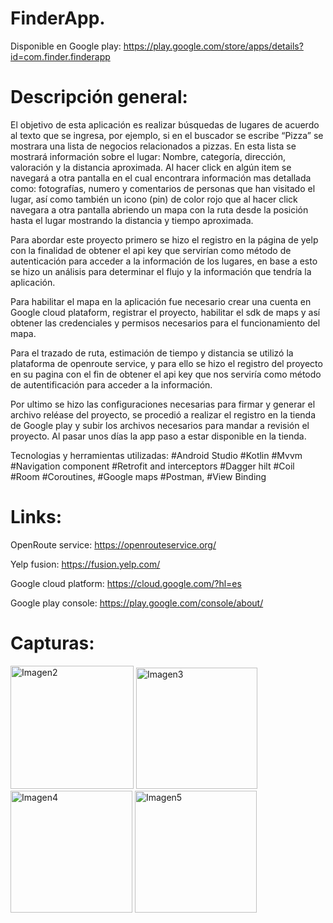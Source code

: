 # FinderApp.

Disponible en Google play: https://play.google.com/store/apps/details?id=com.finder.finderapp

# Descripción general:
El objetivo de esta aplicación es realizar búsquedas de lugares de acuerdo al texto que se ingresa, por ejemplo, si en el buscador se escribe “Pizza” se mostrara una lista de negocios relacionados a pizzas. En esta lista se mostrará información sobre el lugar: Nombre, categoría, dirección, valoración y la distancia aproximada. Al hacer click en algún item se navegará a otra pantalla en el cual encontrara información mas detallada como: fotografías, numero y comentarios de personas que han visitado el lugar, así como también un icono (pin) de color rojo que al hacer click navegara a otra pantalla abriendo un mapa con la ruta desde la posición hasta el lugar mostrando la distancia y tiempo aproximada.

Para abordar este proyecto primero se hizo el registro en la página de yelp con la finalidad de obtener el api key que servirían como método de autenticación para acceder a la información de los lugares, en base a esto se hizo un análisis para determinar el flujo y la información que tendría la aplicación.

Para habilitar el mapa en la aplicación fue necesario crear una cuenta en Google cloud plataform, registrar el proyecto, habilitar el sdk de maps y así obtener las credenciales y permisos necesarios para el funcionamiento del mapa.

Para el trazado de ruta, estimación de tiempo y distancia se utilizó la plataforma de openroute service, y para ello se hizo el registro del proyecto en su pagina con el fin de obtener el api key que nos serviría como método de autentificación para acceder a la información.

Por ultimo se hizo las configuraciones necesarias para firmar y generar el archivo reléase del proyecto, se procedió a realizar el registro en la tienda de Google play y subir los archivos necesarios para mandar a revisión el proyecto. Al pasar unos días la app paso a estar disponible en la tienda.

Tecnologias y herramientas utilizadas:
#Android Studio #Kotlin #Mvvm #Navigation component #Retrofit and interceptors #Dagger hilt #Coil #Room #Coroutines, #Google maps #Postman, #View Binding

# Links:

OpenRoute service: https://openrouteservice.org/

Yelp fusion: https://fusion.yelp.com/

Google cloud platform: https://cloud.google.com/?hl=es

Google play console: https://play.google.com/console/about/

# Capturas:

<img width="197" alt="Imagen2" src="https://github.com/carlosLoeza12/FinderApp/assets/68243731/a5fb3fb9-64ef-40e7-bbfb-bbb3593e235b">

<img width="194" alt="Imagen3" src="https://github.com/carlosLoeza12/FinderApp/assets/68243731/780d40b0-228d-4f2a-88d2-e8957e30743b">

<img width="195" alt="Imagen4" src="https://github.com/carlosLoeza12/FinderApp/assets/68243731/c50049b1-04db-4c7d-b887-0962b356e774">

<img width="195" alt="Imagen5" src="https://github.com/carlosLoeza12/FinderApp/assets/68243731/366d09c7-c40a-41b6-8a81-448b82bef513">



